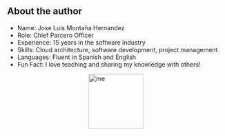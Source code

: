 ## About the author

- Name: Jose Luis Montaña Hernandez
- Role: Chief Parcero Officer
- Experience: 15 years in the software industry
- Skills: Cloud architecture, software development, project management
- Languages: Fluent in Spanish and English
- Fun Fact: I love teaching and sharing my knowledge with others!

<img src="cloud-ai-911/media/images/me.jpg" alt="me" style="width:128px;height:128px;display:block;margin:0 auto;">
